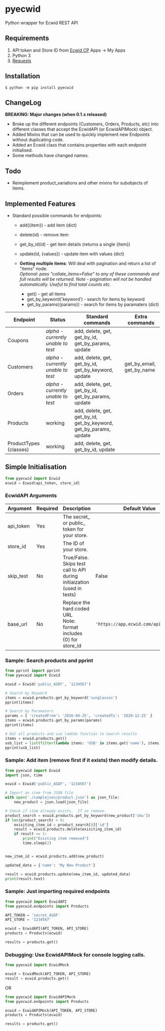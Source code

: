 # pyecwid
Python wrapper for Ecwid REST API
## Requirements
1. API token and Store ID from [Ecwid CP](https://my.ecwid.com/#develop-apps) Apps -> My Apps
2. Python 3
3. [Requests](https://pypi.org/project/requests/)
## Installation
```console
$ python -m pip install pyecwid
```
## ChangeLog
**BREAKING: Major changes (when 0.1.x released)**
* Broke up the different endpoints (Customers, Orders, Products, etc) into different classes that accept the EcwidAPI (or EcwidAPIMock) object.
* Added Mixins that can be used to quickly implement new Endpoints without duplicating code.
* Added an Ecwid class that contains properties with each endpoint initialised.
* Some methods have changed names.
## Todo
* Reimplement product_variations and other mixins for subobjects of items.

## Implemented Features ##
* Standard possible commands for endpoints:
    * add({item}) - add item (dict)
    * delete(id) - remove item
    * get_by_id(id) - get item details (returns a single {item})
    * update(id, {values}) - update item with values (dict)

    * **Getting multiple items**:  Will deal with pagination and return a list of "items" node.<br />*Optional: pass "collate_items=False" to any of these commands and full results will be returned.  Note - pagination will not be handled automatically.   Useful to find total counts etc.*
        * get() - get all items 
        * get_by_keyword('keyword') - search for items by keyword 
        * get_by_params({params}) - search for items by paramaters (dict)
    
| Endpoint | Status | Standard commands | Extra commands |
|---|---|---|---|
| Coupons |  _alpha - currently unable to test_ | add, delete, get, get_by_id, get_by_params, update | |
| Customers | _alpha - currently unable to test_ | add, delete, get, get_by_id, get_by_keyword, update | get_by_email, get_by_name |
| Orders |  _alpha - currently unable to test_ | add, delete, get, get_by_id, get_by_params, update | |
| Products | working | add, delete, get, get_by_id, get_by_keyword, get_by_params, update | |
| ProductTypes (classes) | working | add, delete, get, get_by_id, update | |


## Simple Initialisation
```python
from pyecwid import Ecwid
ecwid = Ecwid(api_token, store_id)
```
### EcwidAPI Arguments
| Argument | Required | Description | Default Value |
|---|---|---|---|
| api_token | Yes | The secret_ or public_ token for your store. | |
| store_id | Yes | The ID of your store. | |
| skip_test | No | True/False.  Skips test call to API during initiaization (used in tests) | False |
| base_url | No | Replace the hard coded URL <br />Note: format includes {0} for store_id | `'https://app.ecwid.com/api/v3/{0}/'` |

### Sample:  Search products and pprint
```python
from pprint import pprint
from pyecwid import Ecwid

ecwid = Ecwid('public_ASDF', '1234567')

# Search by Keyword
items = ecwid.products.get_by_keyword('sunglasses')
pprint(items)

# Search by Paramaters
params = { 'createdFrom': '2016-04-25', 'createdTo': '2020-12-25' }
items = ecwid.products.get_by_params(params)
pprint(items)

# Get all products and use lambda function to search results
items = ecwid.products.get()
usb_list = list(filter(lambda items: 'USB' in items.get('name'), items))
pprint(usb_list)

```
### Sample:  Add item (remove first if it exists) then modify details.
```python
from pyecwid import Ecwid
import json, time

ecwid = Ecwid('public_ASDF', '1234567')

# Import an item from JSON file
with open('./samplejson/product.json') as json_file:
    new_product = json.load(json_file)

# Check if item already exists.  If so remove.
product_search = ecwid.products.get_by_keyword(new_product['sku'])
if len(product_search) > 0:
    exisiting_item_id = product_search[0]['id']
    result = ecwid.products.delete(exisiting_item_id)
    if result == 1:
        print("Existing item removed")
        time.sleep(2)


new_item_id = ecwid.products.add(new_product)

updated_data = {'name': 'My New Product'}

result = ecwid.products.update(new_item_id, updated_data)
print(result.text)
```

### Sample: Just importing required endpoints
```python
from pyecwid import EcwidAPI
from pyecwid.endpoints import Products

API_TOKEN = 'secret_ASDF'
API_STORE = '1234567'

ecwid = EcwidAPI(API_TOKEN, API_STORE)
products = Products(ecwid)

results = products.get()
```
### Debugging: Use EcwidAPIMock for console logging calls.
```python
from pyecwid import EcwidMock

ecwid = EcwidMock(API_TOKEN, API_STORE)
result = ecwid.products.get()

```
OR
```python
from pyecwid import EcwidAPIMock
from pyecwid.endpoints import Products

ecwid = EcwidAPIMock(API_TOKEN, API_STORE)
products = Products(ecwid)

results = products.get()
```
